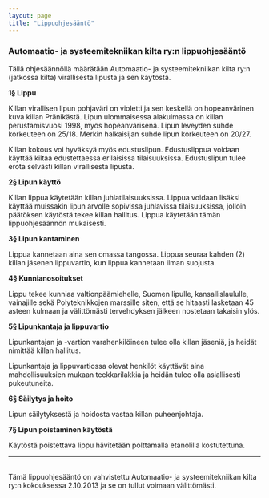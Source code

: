 ```yaml
---
layout: page
title: "Lippuohjesääntö"
---
```

### Automaatio- ja systeemitekniikan kilta ry:n lippuohjesääntö

Tällä ohjesäännöllä määrätään Automaatio- ja systeemitekniikan kilta ry:n (jatkossa kilta) virallisesta lipusta ja sen käytöstä.

**1§ Lippu**

Killan virallisen lipun pohjaväri on violetti ja sen keskellä on hopeanvärinen kuva killan Pränikästä. Lipun ulommaisessa alakulmassa on killan perustamisvuosi 1998, myös hopeanvärisenä. Lipun leveyden suhde korkeuteen on 25/18. Merkin halkaisijan suhde lipun korkeuteen on 20/27.

Killan kokous voi hyväksyä myös edustuslipun. Edustuslippua voidaan käyttää kiltaa edustettaessa erilaisissa tilaisuuksissa. Edustuslipun tulee erota selvästi killan virallisesta lipusta.

**2§ Lipun käyttö**

Killan lippua käytetään killan juhlatilaisuuksissa. Lippua voidaan lisäksi käyttää muissakin lipun arvolle sopivissa juhlavissa tilaisuuksissa, jolloin päätöksen käytöstä tekee killan hallitus. Lippua käytetään tämän lippuohjesäännön mukaisesti.

**3§ Lipun kantaminen**

Lippua kannetaan aina sen omassa tangossa. Lippua seuraa kahden (2) killan jäsenen lippuvartio, kun lippua kannetaan ilman suojusta.

**4§ Kunnianosoitukset**

Lippu tekee kunniaa valtionpäämiehelle, Suomen lipulle, kansallislaululle, vainajille sekä Polyteknikkojen marssille siten, että se hitaasti lasketaan 45 asteen kulmaan ja välittömästi tervehdyksen jälkeen nostetaan takaisin ylös.

**5§ Lipunkantaja ja lippuvartio**

Lipunkantajan ja -vartion varahenkilöineen tulee olla killan jäseniä, ja heidät nimittää killan hallitus.

Lipunkantaja ja lippuvartiossa olevat henkilöt käyttävät aina mahdollisuuksien mukaan teekkarilakkia ja heidän tulee olla asiallisesti pukeutuneita.

**6§ Säilytys ja hoito**

Lipun säilytyksestä ja hoidosta vastaa killan puheenjohtaja.

**7§ Lipun poistaminen käytöstä**

Käytöstä poistettava lippu hävitetään polttamalla etanolilla kostutettuna.

---
<br>
Tämä lippuohjesääntö on vahvistettu Automaatio- ja systeemitekniikan kilta ry:n kokouksessa 2.10.2013 ja se on tullut voimaan välittömästi.